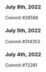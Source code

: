 ### July 8th, 2022

Commit #26586

### July 5th, 2022

Commit #314353


### July 4th, 2022

Commit #72281
